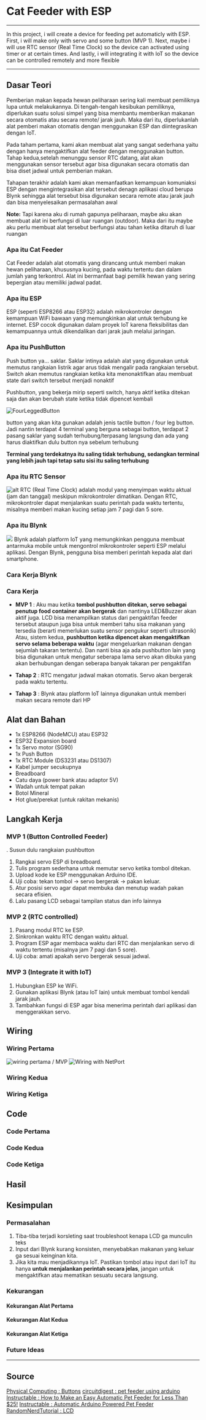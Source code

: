 # Cat Feeder with ESP
---
In this project, i will create a device for feeding pet automaticly with ESP. First, i will make only with servo and some button (MVP 1). Next, maybe i will use RTC sensor (Real Time Clock) so the device can activated using timer or at certain times. And lastly, i will integrating it with IoT so the device can be controlled remotely and more flexible

---
## Dasar Teori
 Pemberian makan kepada hewan peliharaan sering kali membuat pemiliknya lupa untuk melakukannya. Di tengah-tengah kesibukan pemiliknya, diperlukan suatu solusi simpel yang bisa membantu memberikan makanan secara otomatis atau secara remote/ jarak jauh. Maka dari itu, diperlukanlah alat pemberi makan otomatis dengan menggunakan ESP dan diintegrasikan dengan IoT. 

 Pada taham pertama, kami akan membuat alat yang sangat sederhana yaitu dengan hanya mengaktifkan alat feeder dengan menggunakan button. Tahap kedua,setelah menunggu sensor RTC datang, alat akan menggunakan sensor tersebut agar bisa digunakan secara otomatis dan bisa diset jadwal untuk pemberian makan. 
 
 Tahapan terakhir adalah kami akan memanfaatkan kemampuan komuniaksi ESP dengan mengintegrasikan alat tersebut denagn aplikasi cloud berupa Blynk sehingga alat tersebut bisa digunakan secara remote atau jarak jauh dan bisa menyelesaikan permasalahan awal

 **Note:**
 Tapi karena aku di rumah gapunya peliharaan, maybe aku akan membuat alat ini berfungsi di luar ruangan (outdoor). Maka dari itu maybe aku perlu membuat alat tersebut berfungsi atau tahan ketika ditaruh di luar ruangan
### Apa itu Cat Feeder
Cat Feeder adalah alat otomatis yang dirancang untuk memberi makan hewan peliharaan, khususnya kucing, pada waktu tertentu dan dalam jumlah yang terkontrol. Alat ini bermanfaat bagi pemilik hewan yang sering bepergian atau memiliki jadwal padat.
### Apa itu ESP
ESP (seperti ESP8266 atau ESP32) adalah mikrokontroler dengan kemampuan WiFi bawaan yang memungkinkan alat untuk terhubung ke internet. ESP cocok digunakan dalam proyek IoT karena fleksibilitas dan kemampuannya untuk dikendalikan dari jarak jauh melalui jaringan.
### Apa itu PushButton
Push button ya... saklar. Saklar intinya adalah alat yang digunakan untuk memutus rangkaian listrik agar arus tidak mengalir pada rangkaian tersebut. Switch akan memutus rangkaian ketika kita menonaktifkan atau membuat state dari switch tersebut menjadi nonaktif

Pushbutton, yang bekerja mirip seperti switch, hanya aktif ketika ditekan saja dan akan berubah state ketika tidak dipencet kembali

 ![FourLeggedButton](./assets/image/FourLeggedTactileButtons.png)

button yang akan kita gunakan adalah jenis tactile button / four leg button. Jadi nantin terdapat 4 terminal yang berguna sebagai button, terdapat 2 pasang saklar yang sudah terhubung/terpasang langsung dan ada yang harus diaktifkan dulu button nya sebelum terhubung

**Terminal yang terdekatnya itu saling tidak terhubung, sedangkan terminal yang lebih jauh tapi tetap satu sisi itu saling terhubung**



### Apa itu RTC Sensor
![alt](./assets/image/DS1307%20RTC.webp)
RTC (Real Time Clock) adalah modul yang menyimpan waktu aktual (jam dan tanggal) meskipun mikrokontroler dimatikan. Dengan RTC, mikrokontroler dapat menjalankan suatu perintah pada waktu tertentu, misalnya memberi makan kucing setiap jam 7 pagi dan 5 sore.
### Apa itu Blynk
![](./assets/image/blynk-web-client.png)
Blynk adalah platform IoT yang memungkinkan pengguna membuat antarmuka mobile untuk mengontrol mikrokontroler seperti ESP melalui aplikasi. Dengan Blynk, pengguna bisa memberi perintah kepada alat dari smartphone.

### Cara Kerja Blynk

### Cara Kerja
- **MVP 1** : Aku mau ketika **tombol pushbutton ditekan, servo sebagai penutup food container akan bergerak** dan nantinya LED&Buzzer akan aktif juga. LCD bisa menampilkan status dari pengaktifan feeder tersebut ataupun juga bisa untuk memberi tahu sisa makanan yang tersedia (berarti memerlukan suatu sensor pengukur seperti ultrasonik) 
  Atau, sistem kedua, **pushbutton ketika dipencet akan mengaktifkan servo selama beberapa waktu** (agar mengeluarkan makanan dengan sejumlah takaran tertentu). Dan nanti bisa aja ada pushbutton lain yang bisa digunakan untuk mengatur seberapa lama servo akan dibuka yang akan berhubungan dengan seberapa banyak takaran per pengaktifan
- **Tahap 2** : RTC mengatur jadwal makan otomatis. Servo akan bergerak pada waktu tertentu.

- **Tahap 3** : Blynk atau platform IoT lainnya digunakan untuk memberi makan secara remote dari HP
## Alat dan Bahan
- 1x ESP8266 (NodeMCU) atau ESP32
- ESP32 Expansion board
- 1x Servo motor (SG90)
- 1x Push Button
- 1x RTC Module (DS3231 atau DS1307)
- Kabel jumper secukupnya
- Breadboard
- Catu daya (power bank atau adaptor 5V)
- Wadah untuk tempat pakan
- Botol Mineral
- Hot glue/perekat (untuk rakitan mekanis)
## Langkah Kerja
### MVP 1 (Button Controlled Feeder)
. Susun dulu rangkaian pushbutton
1. Rangkai servo ESP di breadboard.
2. Tulis program sederhana untuk memutar servo ketika tombol ditekan.
3. Upload kode ke ESP menggunakan Arduino IDE.
4. Uji coba: tekan tombol → servo bergerak → pakan keluar.
5. Atur posisi servo agar dapat membuka dan menutup wadah pakan secara efisien.
6. Lalu pasang LCD sebagai tampilan status dan info lainnya
### MVP 2 (RTC controlled)
1. Pasang modul RTC ke ESP.
2. Sinkronkan waktu RTC dengan waktu aktual.
3. Program ESP agar membaca waktu dari RTC dan menjalankan servo di waktu tertentu (misalnya jam 7 pagi dan 5 sore).
4. Uji coba: amati apakah servo bergerak sesuai jadwal.
### MVP 3 (Integrate it with IoT)
1. Hubungkan ESP ke WiFi.
2. Gunakan aplikasi Blynk (atau IoT lain) untuk membuat tombol kendali jarak jauh.
3. Tambahkan fungsi di ESP agar bisa menerima perintah dari aplikasi dan menggerakkan servo.

## Wiring
### Wiring Pertama
![wiring pertama / MVP](./assets/image/wiring1.png)
![Wiring with NetPort](./assets/image/wiring1netport.png)
### Wiring Kedua
### Wiring Ketiga
## Code
### Code Pertama

### Code Kedua
### Code Ketiga
## Hasil

## Kesimpulan
### Permasalahan 
1. Tiba-tiba terjadi korsleting saat troubleshoot kenapa LCD ga munculin teks
2. Input dari Blynk kurang konsisten, menyebabkan makanan yang keluar ga sesuai keinginan kita.
3. Jika kita mau menjadikannya IoT. Pastikan tombol atau input dari IoT itu hanya **untuk menjalankan perintah secara jelas**, jangan untuk mengaktifkan atau mematikan sesuatu secara langsung.
### Kekurangan
#### Kekurangan Alat Pertama
#### Kekurangan Alat Kedua
#### Kekurangan Alat Ketiga
### Future Ideas

---
## Source
[Physical Computing : Buttons](https://makeabilitylab.github.io/physcomp/arduino/buttons.html)
[circuitdigest : pet feeder using arduino](https://circuitdigest.com/microcontroller-projects/automatic-pet-feeder-using-arduino)
[Instructable : How to Make an Easy Automatic Pet Feeder for Less Than $25!](https://www.instructables.com/Simple-and-Easy-Automatic-Pet-Feeder-With-Arduino/)
[Instructable : Automatic Arduino Powered Pet Feeder](https://www.instructables.com/Automatic-Arduino-Powered-Pet-Feeder/)
[RandomNerdTutorial : LCD](https://randomnerdtutorials.com/esp32-esp8266-i2c-lcd-arduino-ide/)